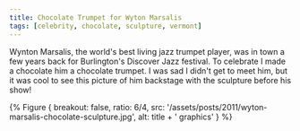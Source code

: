 ```yaml
---
title: Chocolate Trumpet for Wyton Marsalis
tags: [celebrity, chocolate, sculpture, vermont]
---
```


Wynton Marsalis, the world's best living jazz trumpet player, was in town a few years back for Burlington's Discover Jazz festival. To celebrate I made a chocolate him a chocolate trumpet. I was sad I didn't get to meet him, but it was cool to see this picture of him backstage with the sculpture before his show!

{% Figure {
    breakout: false,
    ratio: 6/4,
    src: '/assets/posts/2011/wyton-marsalis-chocolate-sculpture.jpg',
    alt: title + ' graphics'
} %}